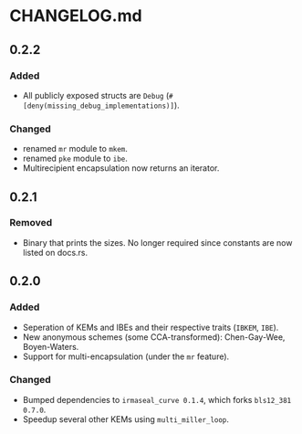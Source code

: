 # CHANGELOG.md

## 0.2.2

### Added

-   All publicly exposed structs are `Debug` (`#[deny(missing_debug_implementations)]`).

### Changed

-   renamed `mr` module to `mkem`.
-   renamed `pke` module to `ibe`.
-   Multirecipient encapsulation now returns an iterator.

## 0.2.1

### Removed

-   Binary that prints the sizes. No longer required since constants are now listed on docs.rs.

## 0.2.0

### Added

-   Seperation of KEMs and IBEs and their respective traits (`IBKEM`, `IBE`).
-   New anonymous schemes (some CCA-transformed): Chen-Gay-Wee, Boyen-Waters.
-   Support for multi-encapsulation (under the `mr` feature).

### Changed

-   Bumped dependencies to `irmaseal_curve 0.1.4`, which forks `bls12_381 0.7.0`.
-   Speedup several other KEMs using `multi_miller_loop`.
